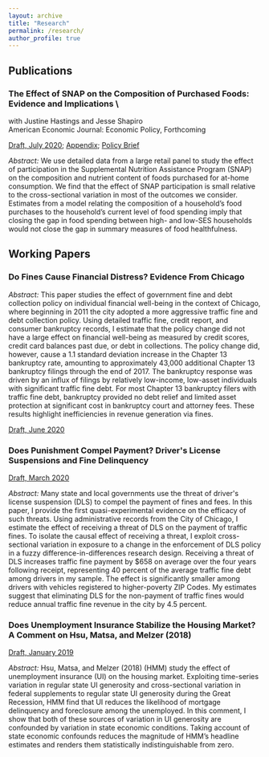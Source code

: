 ```yaml
---
layout: archive
title: "Research"
permalink: /research/
author_profile: true
---
```


## Publications

### The Effect of SNAP on the Composition of Purchased Foods: Evidence and Implications \
with Justine Hastings and Jesse Shapiro \
American Economic Journal: Economic Policy, Forthcoming 

[Draft, July 2020](../files/snap_nutrition.pdf); [Appendix](../files/nutr_online.pdf); [Policy Brief](https://www.ripl.org/initiatives/initiative-two-social-program-innovation-2/initiative-two-snap-nutrition/)

*Abstract:* We use detailed data from a large retail panel to study the effect of participation in the Supplemental Nutrition Assistance Program (SNAP) on the composition and nutrient content of foods purchased for at-home consumption. We find that the effect of SNAP participation is small relative to the cross-sectional variation in most of the outcomes we consider. Estimates from a model relating the composition of a household’s food purchases to the household’s current level of food spending imply that closing the gap in food spending between high- and low-SES households would not close the gap in summary measures of food healthfulness.

## Working Papers

### Do Fines Cause Financial Distress? Evidence From Chicago

*Abstract:* This paper studies the effect of government fine and debt collection policy on individual financial well-being in the context of Chicago, where beginning in 2011 the city adopted a more aggressive traffic fine and debt collection policy. Using detailed traffic fine, credit report, and consumer bankruptcy records, I estimate that the policy change did not have a large effect on financial well-being as measured by credit scores, credit card balances past due, or debt in collections. The policy change did, however, cause a 1.1 standard deviation increase in the Chapter 13 bankruptcy rate, amounting to approximately 43,000 additional Chapter 13 bankruptcy filings through the end of 2017. The bankruptcy response was driven by an influx of filings by relatively low-income, low-asset individuals with significant traffic fine debt. For most Chapter 13 bankruptcy filers with traffic fine debt, bankruptcy provided no debt relief and limited asset protection at significant cost in bankruptcy court and attorney fees. These results highlight inefficiencies in revenue generation via fines. 

[Draft, June 2020](https://papers.ssrn.com/sol3/papers.cfm?abstract_id=3592985)

### Does Punishment Compel Payment? Driver's License Suspensions and Fine Delinquency

[Draft, March 2020](https://papers.ssrn.com/sol3/papers.cfm?abstract_id=3545324)

*Abstract:* Many state and local governments use the threat of driver's license suspension (DLS) to compel the payment of fines and fees. In this paper, I provide the first quasi-experimental evidence on the efficacy of such threats. Using administrative records from the City of Chicago, I estimate the effect of receiving a threat of DLS on the payment of traffic fines. To isolate the causal effect of receiving a threat, I exploit cross-sectional variation in exposure to a change in the enforcement of DLS policy in a fuzzy difference-in-differences research design. Receiving a threat of DLS increases traffic fine payment by $658 on average over the four years following receipt, representing 40 percent of the average traffic fine debt among drivers in my sample. The effect is significantly smaller among drivers with vehicles registered to higher-poverty ZIP Codes. My estimates suggest that eliminating DLS for the non-payment of traffic fines would reduce annual traffic fine revenue in the city by 4.5 percent.  

### Does Unemployment Insurance Stabilize the Housing Market? A Comment on Hsu, Matsa, and Melzer (2018)

[Draft, January 2019](../files/hmm_comment.pdf)

*Abstract:* Hsu, Matsa, and Melzer (2018) (HMM) study the effect of unemployment insurance (UI) on the housing market. Exploiting time-series variation in regular state UI generosity and cross-sectional variation in federal supplements to regular state UI generosity during the Great Recession, HMM find that UI reduces the likelihood of mortgage delinquency and foreclosure among the unemployed. In this comment, I show that both of these sources of variation in UI generosity are confounded by variation in state economic conditions. Taking account of state economic confounds reduces the magnitude of HMM’s headline estimates and renders them statistically indistinguishable from zero.

